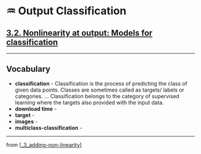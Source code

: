 # ♒️ Output Classification

## [**3.2.** Nonlinearity at output: Models for classification](https://livebook.manning.com/book/deep-learning-with-javascript/chapter-3/88)

---

## **Vocabulary**

- **classification** - Classification is the process of predicting the class of given data points. Classes are sometimes called as targets/ labels or categories. ... Classification belongs to the category of supervised learning where the targets also provided with the input data.
- **download time** -
- **target** -
- **images** -
- **multiclass-classification** -

---

from [[_3_adding-non-linearity]]

[//begin]: # "Autogenerated link references for markdown compatibility"
[_3_adding-non-linearity]: ../_3_adding-non-linearity.md "♒️ NON-LINEARITY"
[//end]: # "Autogenerated link references"
